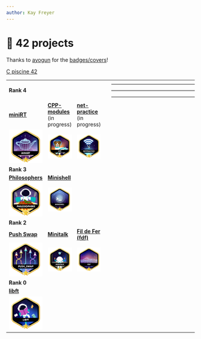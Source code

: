 ```yaml
---
author: Kay Freyer
---
```


# 📂 42 projects

Thanks to [ayogun](https://github.com/ayogun) for the
[badges/covers](https://github.com/ayogun/42-project-badges/tree/main)!

[C piscine 42](https://github.com/Keisn1/C-piscine-42)

|                                                            |                                                                           |                                                                              |     |                                                                   |
|------------------------------------------------------------|---------------------------------------------------------------------------|------------------------------------------------------------------------------|-----|-------------------------------------------------------------------|
| **Rank 4**                                                 |                                                                           |                                                                              |     | ————————————————————–~~——————————————————–~~————————————————————- |
| [**miniRT**](https://github.com/obluda2173/miniRT)         | [**CPP-modules**](https://github.com/Keisn1/CPP-modules-42) (in progress) | [**net-practice**](https://github.com/Keisn1/net-practice.git) (in progress) |     |                                                                   |
| ![minirt-bonus](./imgs/minirtm.png)                        | ![cpp-bonus](./imgs/cppm.png)                                             | ![philosophers-bonus](./imgs/netpracticem.png)                               |     |                                                                   |
| **Rank 3**                                                 |                                                                           |                                                                              |     |                                                                   |
| [**Philosophers**](https://github.com/Keisn1/philosophers) | [**Minishell**](https://github.com/Keisn1/minishell)                      |                                                                              |     |                                                                   |
| ![philosophers-bonus](./imgs/philosophersm.png)            | ![minishell-bonus](./imgs/minishellm.png)                                 |                                                                              |     |                                                                   |
| **Rank 2**                                                 |                                                                           |                                                                              |     |                                                                   |
| [**Push Swap**](https://github.com/Keisn1/push-swap)       | [**Minitalk**](https://github.com/Keisn1/minitalk)                        | [**Fil de Fer (fdf)**](https://github.com/Keisn1/fdf)                        |     |                                                                   |
| ![push_swap-bonus](./imgs/push_swapm.png)                  | ![minitalk-bonus](./imgs/minitalkm.png)                                   | ![fdf-bonus](./imgs/fdfm.png)                                                |     |                                                                   |
| **Rank 0**                                                 |                                                                           |                                                                              |     |                                                                   |
| [**libft**](https://github.com/Keisn1/libft)               |                                                                           |                                                                              |     |                                                                   |
| ![libft-bonus](./imgs/libft_bonus_badge.png)               |                                                                           |                                                                              |     |                                                                   |
